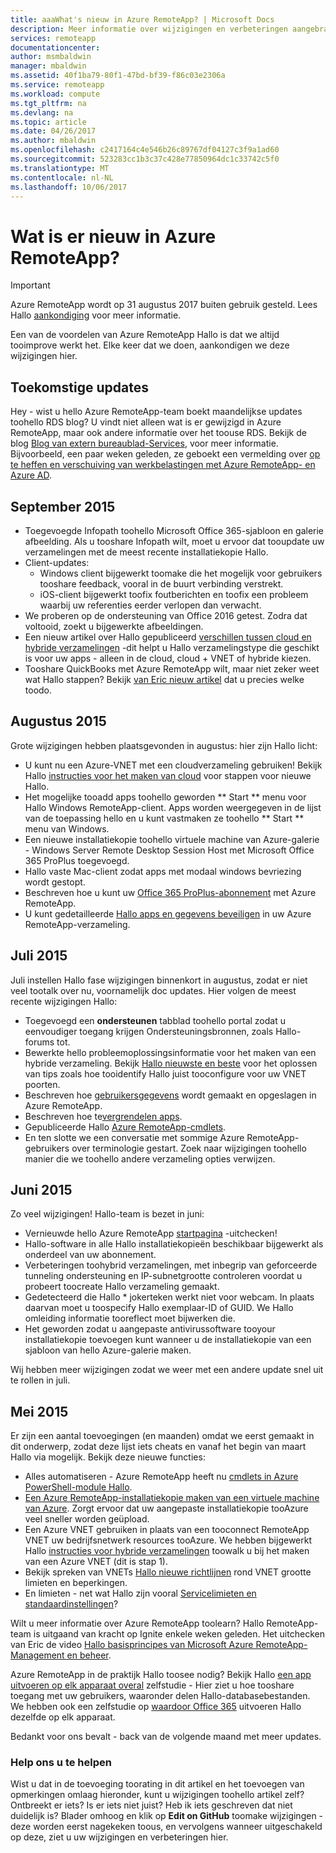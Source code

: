 ```yaml
---
title: aaaWhat's nieuw in Azure RemoteApp? | Microsoft Docs
description: Meer informatie over wijzigingen en verbeteringen aangebracht tooAzure RemoteApp
services: remoteapp
documentationcenter: 
author: msmbaldwin
manager: mbaldwin
ms.assetid: 40f1ba79-80f1-47bd-bf39-f86c03e2306a
ms.service: remoteapp
ms.workload: compute
ms.tgt_pltfrm: na
ms.devlang: na
ms.topic: article
ms.date: 04/26/2017
ms.author: mbaldwin
ms.openlocfilehash: c2417164c4e546b26c89767df04127c3f9a1ad60
ms.sourcegitcommit: 523283cc1b3c37c428e77850964dc1c33742c5f0
ms.translationtype: MT
ms.contentlocale: nl-NL
ms.lasthandoff: 10/06/2017
---
```

# <a name="whats-new-in-azure-remoteapp"></a>Wat is er nieuw in Azure RemoteApp?
> [!IMPORTANT]
> Azure RemoteApp wordt op 31 augustus 2017 buiten gebruik gesteld. Lees Hallo [aankondiging](https://go.microsoft.com/fwlink/?linkid=821148) voor meer informatie.
> 
> 

Een van de voordelen van Azure RemoteApp Hallo is dat we altijd tooimprove werkt het. Elke keer dat we doen, aankondigen we deze wijzigingen hier.

## <a name="future-updates"></a>Toekomstige updates
Hey - wist u hello Azure RemoteApp-team boekt maandelijkse updates toohello RDS blog? U vindt niet alleen wat is er gewijzigd in Azure RemoteApp, maar ook andere informatie over het toouse RDS. Bekijk de blog [Blog van extern bureaublad-Services](https://blogs.msdn.microsoft.com/rds/), voor meer informatie. Bijvoorbeeld, een paar weken geleden, ze geboekt een vermelding over [op te heffen en verschuiving van werkbelastingen met Azure RemoteApp- en Azure AD](https://blogs.msdn.microsoft.com/rds/2016/01/19/lift-and-shift-your-workloads-with-azure-remoteapp-and-azure-ad-domain-services/).

## <a name="september-2015"></a>September 2015
* Toegevoegde Infopath toohello Microsoft Office 365-sjabloon en galerie afbeelding. Als u tooshare Infopath wilt, moet u ervoor dat tooupdate uw verzamelingen met de meest recente installatiekopie Hallo.
* Client-updates:
  * Windows client bijgewerkt toomake die het mogelijk voor gebruikers tooshare feedback, vooral in de buurt verbinding verstrekt.
  * iOS-client bijgewerkt toofix foutberichten en toofix een probleem waarbij uw referenties eerder verlopen dan verwacht.
* We proberen op de ondersteuning van Office 2016 getest. Zodra dat voltooid, zoekt u bijgewerkte afbeeldingen.
* Een nieuw artikel over Hallo gepubliceerd [verschillen tussen cloud en hybride verzamelingen](remoteapp-collections.md) -dit helpt u Hallo verzamelingstype die geschikt is voor uw apps - alleen in de cloud, cloud + VNET of hybride kiezen.
* Tooshare QuickBooks met Azure RemoteApp wilt, maar niet zeker weet wat Hallo stappen? Bekijk [van Eric nieuw artikel](remoteapp-quickbooks.md) dat u precies welke toodo.

## <a name="august-2015"></a>Augustus 2015
Grote wijzigingen hebben plaatsgevonden in augustus: hier zijn Hallo licht:

* U kunt nu een Azure-VNET met een cloudverzameling gebruiken! Bekijk Hallo [instructies voor het maken van cloud](remoteapp-create-cloud-deployment.md) voor stappen voor nieuwe Hallo.
* Het mogelijke tooadd apps toohello geworden ** Start ** menu voor Hallo Windows RemoteApp-client. Apps worden weergegeven in de lijst van de toepassing hello en u kunt vastmaken ze toohello ** Start ** menu van Windows.
* Een nieuwe installatiekopie toohello virtuele machine van Azure-galerie - Windows Server Remote Desktop Session Host met Microsoft Office 365 ProPlus toegevoegd.
* Hallo vaste Mac-client zodat apps met modaal windows bevriezing wordt gestopt.
* Beschreven hoe u kunt uw [Office 365 ProPlus-abonnement](remoteapp-officesubscription.md) met Azure RemoteApp.
* U kunt gedetailleerde [Hallo apps en gegevens beveiligen](remoteapp-secure.md) in uw Azure RemoteApp-verzameling.

## <a name="july-2015"></a>Juli 2015
Juli instellen Hallo fase wijzigingen binnenkort in augustus, zodat er niet veel tootalk over nu, voornamelijk doc updates. Hier volgen de meest recente wijzigingen Hallo:

* Toegevoegd een **ondersteunen** tabblad toohello portal zodat u eenvoudiger toegang krijgen Ondersteuningsbronnen, zoals Hallo-forums tot.
* Bewerkte hello probleemoplossingsinformatie voor het maken van een hybride verzameling. Bekijk [Hallo nieuwste en beste](remoteapp-hybridtrouble.md) voor het oplossen van tips zoals hoe tooidentify Hallo juist tooconfigure voor uw VNET poorten.
* Beschreven hoe [gebruikersgegevens](remoteapp-upd.md) wordt gemaakt en opgeslagen in Azure RemoteApp.
* Beschreven hoe te[vergrendelen apps](remoteapp-secure.md).
* Gepubliceerde Hallo [Azure RemoteApp-cmdlets](https://msdn.microsoft.com/library/mt428031.aspx).
* En ten slotte we een conversatie met sommige Azure RemoteApp-gebruikers over terminologie gestart. Zoek naar wijzigingen toohello manier die we toohello andere verzameling opties verwijzen.

## <a name="june-2015"></a>Juni 2015
Zo veel wijzigingen! Hallo-team is bezet in juni:

* Vernieuwde hello Azure RemoteApp [startpagina](https://www.remoteapp.windowsazure.com/) -uitchecken!
* Hallo-software in alle Hallo installatiekopieën beschikbaar bijgewerkt als onderdeel van uw abonnement.
* Verbeteringen toohybrid verzamelingen, met inbegrip van geforceerde tunneling ondersteuning en IP-subnetgrootte controleren voordat u probeert toocreate Hallo verzameling gemaakt.
* Gedetecteerd die Hallo * jokerteken werkt niet voor webcam. In plaats daarvan moet u toospecify Hallo exemplaar-ID of GUID. We Hallo omleiding informatie tooreflect moet bijwerken die.
* Het geworden zodat u aangepaste antivirussoftware tooyour installatiekopie toevoegen kunt wanneer u de installatiekopie van een sjabloon van hello Azure-galerie maken.

Wij hebben meer wijzigingen zodat we weer met een andere update snel uit te rollen in juli.

## <a name="may-2015"></a>Mei 2015
Er zijn een aantal toevoegingen (en maanden) omdat we eerst gemaakt in dit onderwerp, zodat deze lijst iets cheats en vanaf het begin van maart Hallo via mogelijk. Bekijk deze nieuwe functies:

* Alles automatiseren - Azure RemoteApp heeft nu [cmdlets in Azure PowerShell-module Hallo](remoteapp-tutorial-arawithpowershell.md).
* [Een Azure RemoteApp-installatiekopie maken van een virtuele machine van Azure](remoteapp-image-on-azurevm.md). Zorgt ervoor dat uw aangepaste installatiekopie tooAzure veel sneller worden geüpload.
* Een Azure VNET gebruiken in plaats van een tooconnect RemoteApp VNET uw bedrijfsnetwerk resources tooAzure. We hebben bijgewerkt Hallo [instructies voor hybride verzamelingen](remoteapp-create-hybrid-deployment.md) toowalk u bij het maken van een Azure VNET (dit is stap 1).
* Bekijk spreken van VNETs [Hallo nieuwe richtlijnen](remoteapp-vnetsizing.md) rond VNET grootte limieten en beperkingen.
* En limieten - net wat Hallo zijn vooral [Servicelimieten en standaardinstellingen](../azure-subscription-service-limits.md)?

Wilt u meer informatie over Azure RemoteApp toolearn? Hallo RemoteApp-team is uitgaand van kracht op Ignite enkele weken geleden. Het uitchecken van Eric de video [Hallo basisprincipes van Microsoft Azure RemoteApp-Management en beheer](http://channel9.msdn.com/Events/Ignite/2015/BRK3868).

Azure RemoteApp in de praktijk Hallo toosee nodig? Bekijk Hallo [een app uitvoeren op elk apparaat overal](remoteapp-anyapp.md) zelfstudie - Hier ziet u hoe tooshare toegang met uw gebruikers, waaronder delen Hallo-databasebestanden. We hebben ook een zelfstudie op [waardoor Office 365](remoteapp-tutorial-o365anywhere.md) uitvoeren Hallo dezelfde op elk apparaat.

Bedankt voor ons bevalt - back van de volgende maand met meer updates.

### <a name="help-us-help-you"></a>Help ons u te helpen
Wist u dat in de toevoeging toorating in dit artikel en het toevoegen van opmerkingen omlaag hieronder, kunt u wijzigingen toohello artikel zelf? Ontbreekt er iets? Is er iets niet juist? Heb ik iets geschreven dat niet duidelijk is? Blader omhoog en klik op **Edit on GitHub** toomake wijzigingen - deze worden eerst nagekeken toous, en vervolgens wanneer uitgeschakeld op deze, ziet u uw wijzigingen en verbeteringen hier.

